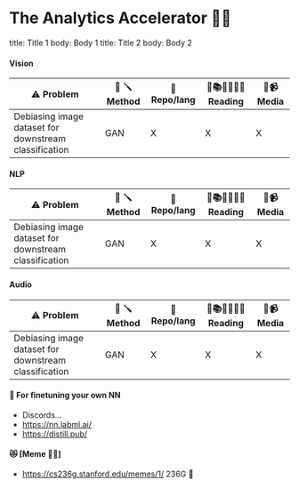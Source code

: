 # The Analytics Accelerator 🚀🦾

title: Title 1
body: Body 1
title: Title 2
body: Body 2


#### Vision
| ⚠️ Problem  | 🧮 🪛 Method | 🎁 Repo/lang | 📰📚👨‍🎓👩‍🎓 Reading | 📰📹 Media |
| ------------- | ------------- | ------------- | ------------- |  ------------- |
| Debiasing image dataset for downstream classification | GAN | X | X | X | X | 


#### NLP

| ⚠️ Problem  | 🧮 🪛 Method | 🎁 Repo/lang | 📰📚👨‍🎓👩‍🎓 Reading | 📰📹 Media |
| ------------- | ------------- | ------------- | ------------- |  ------------- |
| Debiasing image dataset for downstream classification | GAN | X | X | X | X | 


#### Audio
| ⚠️ Problem  | 🧮 🪛 Method | 🎁 Repo/lang | 📰📚👨‍🎓👩‍🎓 Reading | 📰📹 Media |
| ------------- | ------------- | ------------- | ------------- |  ------------- |
| Debiasing image dataset for downstream classification | GAN | X | X | X | X | 


#### 🔮 For finetuning your own NN 
- Discords... 
- https://nn.labml.ai/
- https://distill.pub/


#### 😻 [Meme 🔌🔌]
- https://cs236g.stanford.edu/memes/1/ 236G 🖖 

